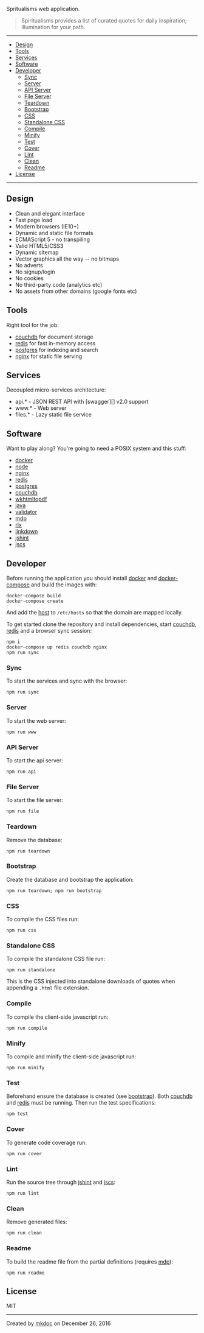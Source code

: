Spritualisms web application.

> Spiritualisms provides a list of curated quotes for daily inspiration; illumination for your path.

---

- [Design](#design)
- [Tools](#tools)
- [Services](#services)
- [Software](#software)
- [Developer](#developer)
  - [Sync](#sync)
  - [Server](#server)
  - [API Server](#api-server)
  - [File Server](#file-server)
  - [Teardown](#teardown)
  - [Bootstrap](#bootstrap)
  - [CSS](#css)
  - [Standalone CSS](#standalone-css)
  - [Compile](#compile)
  - [Minify](#minify)
  - [Test](#test)
  - [Cover](#cover)
  - [Lint](#lint)
  - [Clean](#clean)
  - [Readme](#readme)
- [License](#license)

---

## Design

* Clean and elegant interface
* Fast page load
* Modern browsers (IE10+)
* Dynamic and static file formats
* ECMAScript 5 - no transpiling
* Valid HTML5/CSS3
* Dynamic sitemap
* Vector graphics all the way -- no bitmaps
* No adverts
* No signup/login
* No cookies
* No third-party code (analytics etc)
* No assets from other domains (google fonts etc)

## Tools

Right tool for the job:

* [couchdb][] for document storage
* [redis][] for fast in-memory access
* [postgres][] for indexing and search
* [nginx][] for static file serving

## Services

Decoupled micro-services architecture:

* api.* - JSON REST API with [swagger][] v2.0 support
* www.* - Web server
* files.* - Lazy static file service
## Software

Want to play along? You're going to need a POSIX system and this stuff:

* [docker][]
* [node][]
* [nginx][]
* [redis][]
* [postgres][]
* [couchdb][]
* [wkhtmltopdf][]
* [java][]
* [validator][]
* [mdp][]
* [rlx][]
* [linkdown][]
* [jshint][]
* [jscs][]
## Developer

Before running the application you should install [docker][] and [docker-compose][] and build the images with:

```
docker-compose build
docker-compose create
```

And add the [host](https://github.com/tmpfs/spiritualisms/blob/master/conf/hosts) to `/etc/hosts` so that the domain are mapped locally.

To get started clone the repository and install dependencies, start [couchdb][], [redis][] and a browser sync session:

```
npm i
docker-compose up redis couchdb nginx
npm run sync
```

### Sync

To start the services and sync with the browser:

```
npm run sync
```

### Server

To start the web server:

```
npm run www
```

### API Server

To start the api server:

```
npm run api
```

### File Server

To start the file server:

```
npm run file
```

### Teardown

Remove the database:

```
npm run teardown
```

### Bootstrap

Create the database and bootstrap the application:

```
npm run teardown; npm run bootstrap
```

### CSS

To compile the CSS files run:

```
npm run css
```

### Standalone CSS

To compile the standalone CSS file run:

```
npm run standalone
```

This is the CSS injected into standalone downloads of quotes when appending a `.html` file extension.

### Compile

To compile the client-side javascript run:

```
npm run compile
```

### Minify

To compile and minify the client-side javascript run:

```
npm run minify
```

### Test

Beforehand ensure the database is created (see [bootstrap](#bootstrap)). Both [couchdb][] and [redis][] must be running. Then run the test specifications:

```
npm test
```

### Cover

To generate code coverage run:

```
npm run cover
```

### Lint

Run the source tree through [jshint][] and [jscs][]:

```
npm run lint
```

### Clean

Remove generated files:

```
npm run clean
```

### Readme

To build the readme file from the partial definitions (requires [mdp][]):

```
npm run readme
```

## License

MIT

---

Created by [mkdoc](https://github.com/mkdoc/mkdoc) on December 26, 2016

[node]: https://nodejs.org
[docker]: http://www.docker.com
[nginx]: http://nginx.org
[postgres]: http://www.postgresql.org
[couchdb]: http://couchdb.apache.org
[redis]: http://redis.io
[wkhtmltopdf]: http://wkhtmltopdf.org/
[java]: https://www.java.com/
[validator]: https://github.com/validator/validator
[jshint]: http://jshint.com
[jscs]: http://jscs.info
[docker-compose]: https://docs.docker.com/compose/
[mdp]: https://github.com/tmpfs/mdp
[rlx]: https://github.com/tmpfs/rlx
[linkdown]: https://github.com/tmpfs/linkdown

